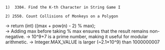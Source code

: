 `1)  3304. Find the K-th Character in String Game I `


`2) 2550. Count Collisions of Monkeys on a Polygon`

-> return (int) ((max + pow(n) - 2) % max);   
-> Adding max before taking % max ensures that the result remains non-negative.
-> 10^9+7 is a prime number, making it useful for modular arithmetic.
-> Integer.MAX_VALUE is larger (~2.1×10^9) than 1000000007
